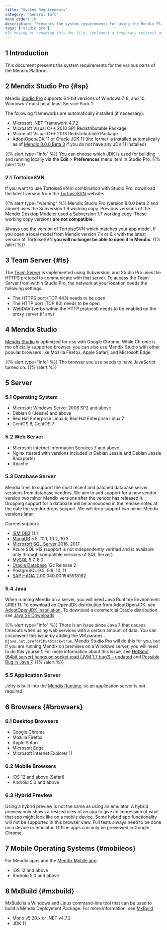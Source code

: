 ```yaml
---
title: "System Requirements"
category: "General Info"
menu_order: 10
description: "Presents the system requirements for using the Mendix Platform."
tags: ["studio pro"]
#If moving or renaming this doc file, implement a temporary redirect and let the respective team know they should update the URL in the product. See Mapping to Products for more details.
---
```


## 1 Introduction

This document presents the system requirements for the various parts of the Mendix Platform.

## 2 Mendix Studio Pro {#sp}

Mendix [Studio Pro](modeling) supports 64-bit versions of Windows 7, 8, and 10. Windows 7 must be at least Service Pack 1.

The following frameworks are automatically installed (if necessary):

* Microsoft .NET Framework 4.7.2
* Microsoft Visual C++ 2010 SP1 Redistributable Package
* Microsoft Visual C++ 2013 Redistributable Package
* AdoptOpenJDK 11 or Oracle JDK 11 (the former is installed automatically as of [Mendix 8.0.0 Beta 3](/releasenotes/studio-pro/8.0#800) if you do not have any JDK 11 installed) 

{{% alert type="info" %}}
You can choose which JDK is used for building and running locally via the **Edit** > **Preferences** menu item in Studio Pro.
{{% /alert %}}

### 2.1 TortoiseSVN

If you want to use TortoiseSVN in combination with Studio Pro, download the latest version from the [TortoiseSVN](https://tortoisesvn.net/) website.

{{% alert type="warning" %}}
Mendix Studio Pro (version 8.0.0 beta 2 and above) uses the Subversion 1.9 working copy. Previous versions of the Mendix Desktop Modeler used a Subversion 1.7 working copy. These working copy versions **are not compatible**.

Always use the version of TortoiseSVN which matches your app model. If you open a local model from Mendix version 7.x or 6.x with the latest version of TortoiseSVN **you will no longer be able to open it in Mendix**.
{{% /alert %}}

## 3 Team Server {#ts}

The [Team Server](/developerportal/develop/team-server) is implemented using Subversion, and Studio Pro uses the HTTPS protocol to communicate with that server. To access the Team Server from within Studio Pro, the network at your location needs the following settings:

* The HTTPS port (TCP 443) needs to be open
* The HTTP port (TCP 80) needs to be open
* WebDAV (verbs within the HTTP protocol) needs to be enabled on the proxy server (if any)

## 4 Mendix Studio

[Mendix Studio](/studio) is optimized for use with Google Chrome. While Chrome is the officially supported browser, you can also use Mendix Studio with other popular browsers like Mozilla Firefox, Apple Safari, and Microsoft Edge. 

{{% alert type="info" %}}
The browser you use needs to have JavaScript turned on.
{{% /alert %}}

## 5 Server

### 5.1 Operating System

* Microsoft Windows Server 2008 SP2 and above
* Debian 8 (Jessie) and above
* Red Hat Enterprise Linux 6, Red Hat Enterprise Linux 7
* CentOS 6, CentOS 7

### 5.2 Web Server

* Microsoft Internet Information Services 7 and above
* Nginx (tested with versions included in Debian Jessie and Debian Jessie Backports)
* Apache

### 5.3 Database Server

Mendix tries to support the most recent and patched database server versions from database vendors. We aim to add support for a new vendor version two minor Mendix versions after the vendor has released it. Dropping support for a database will be announced in the release notes at the date the vendor drops support. We will drop support two minor Mendix versions later.

Current support:

* [IBM DB2](db2) 11.1
* [MariaDB](mysql) 5.5, 10.1, 10.2, 10.3
* [Microsoft SQL Server](/developerportal/deploy/mendix-on-windows-microsoft-sql-server) 2016, 2017
* Azure SQL v12 (support is not independently verified and is available only through compatible versions of SQL Server)
* [MySQL](mysql) 5.7, 8.0
* [Oracle Database](oracle) 12c Release 2
* PostgreSQL 9.5, 9.6, 10, 11
* [SAP HANA](saphana) 2.00.040.00.1545918182

### 5.4 Java

When running Mendix on a server, you will need Java Runtime Environment (JRE) 11. To download an OpenJDK distribution from AdoptOpenJDK, see [AdoptOpenJDK Installation](https://adoptopenjdk.net/installation.html). To download a commercial Oracle distribution, see [Java SE Downloads](http://www.oracle.com/technetwork/java/javase/downloads/index.html).

{{% alert type="info" %}}
There is an issue since Java 7 that causes timeouts when using web services with a certain amount of data. You can circumvent this issue by adding the VM params `-Djava.net.preferIPv4Stack=true`. Mendix Studio Pro will do this for you, but if you are running Mendix on premises on a Windows server, you will need to do this yourself. For more information about this issue, see [HotSpot (64bit server) hangs on socket read (JVM 1.7 bug?) - updated](http://blog.bielu.com/2011/11/hotspot-64bit-server-hangs-on-socket.html) and [Possible Bug in Java 7](https://forums.oracle.com/forums/thread.jspa?messageID=9985748).
{{% /alert %}}

### 5.5 Application Server

Jetty is built into the [Mendix Runtime](runtime), so an application server is not required.

## 6 Browsers {#browsers}

### 6.1 Desktop Browsers

* Google Chrome
* Mozilla Firefox 
* Apple Safari
* Microsoft Edge
* Microsoft Internet Explorer 11

### 6.2 Mobile Browsers

* iOS 12 and above (Safari)
* Android 5.0 and above

### 6.3 Hybrid Preview

Using a hybrid preview is not the same as using an emulator. A hybrid preview only shows a resized view of an app to give an impression of what that app might look like on a mobile device. Some hybrid app functionality will not be supported in this browser view. Full tests always need to be done on a device or emulator. Offline apps can only be previewed in Google Chrome.

## 7 Mobile Operating Systems {#mobileos}

For Mendix apps and the [Mendix Mobile app](getting-the-mendix-app):

* iOS 12 and above
* Android 5.0 and above

## 8 MxBuild {#mxbuild}

MxBuild is a Windows and Linux command-line tool that can be used to build a Mendix Deployment Package. For more information, see [MxBuild](mxbuild).

* Mono v5.20.x or .NET v4.7.2
* JDK 11

